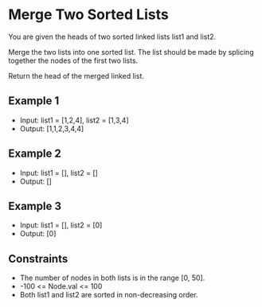 # Merge Two Sorted Lists

You are given the heads of two sorted linked lists list1 and list2.

Merge the two lists into one sorted list. The list should be made by splicing together the nodes of the first two lists.

Return the head of the merged linked list.

## Example 1

- Input: list1 = [1,2,4], list2 = [1,3,4]
- Output: [1,1,2,3,4,4]

## Example 2

- Input: list1 = [], list2 = []
- Output: []

## Example 3

- Input: list1 = [], list2 = [0]
- Output: [0]

## Constraints

- The number of nodes in both lists is in the range [0, 50].
- -100 <= Node.val <= 100
- Both list1 and list2 are sorted in non-decreasing order.
